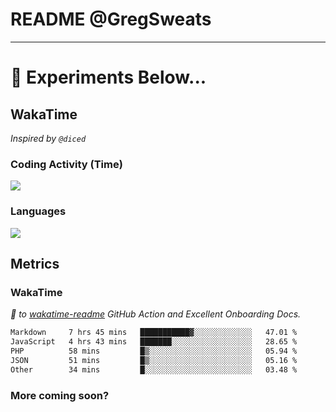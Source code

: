 # README @GregSweats




---
# 🧪 Experiments Below...

## WakaTime

_Inspired by `@diced`_

### Coding Activity (Time)

<a href="https://wakatime.com/@GregSweats" target="_blank"><img src="https://wakatime.com/share/@GregSweats/3e9a92c7-c185-4f55-803f-68a9b7718dc3.png" /></a>

### Languages

<a href="https://wakatime.com/@GregSweats" target="_blank"><img src="https://wakatime.com/share/@GregSweats/18488bb6-6c63-4c8f-bdee-3b8c141f2ad4.png" /></a>

## Metrics

### WakaTime

_🙏 to [wakatime-readme]() GitHub Action and Excellent Onboarding Docs._

<!--START_SECTION:waka-->

```txt
Markdown     7 hrs 45 mins   ███████████▓░░░░░░░░░░░░░   47.01 %
JavaScript   4 hrs 43 mins   ███████░░░░░░░░░░░░░░░░░░   28.65 %
PHP          58 mins         █▒░░░░░░░░░░░░░░░░░░░░░░░   05.94 %
JSON         51 mins         █▒░░░░░░░░░░░░░░░░░░░░░░░   05.16 %
Other        34 mins         █░░░░░░░░░░░░░░░░░░░░░░░░   03.48 %
```

<!--END_SECTION:waka-->

### More coming soon?